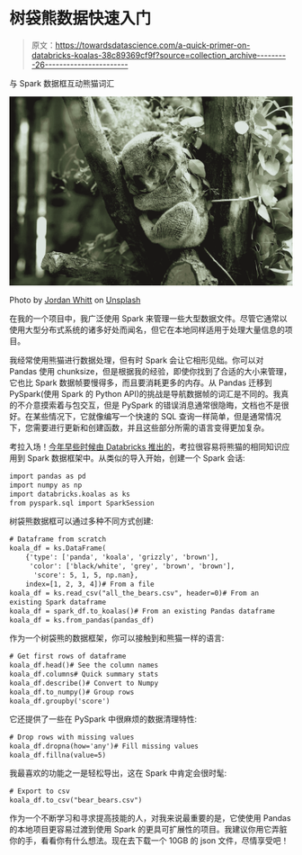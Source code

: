 # 树袋熊数据快速入门

> 原文：<https://towardsdatascience.com/a-quick-primer-on-databricks-koalas-38c89369cf9f?source=collection_archive---------26----------------------->

与 Spark 数据框互动熊猫词汇

![](img/8854751c9f0007a6313ef1cfc276db38.png)

Photo by [Jordan Whitt](https://unsplash.com/@jwwhitt?utm_source=unsplash&utm_medium=referral&utm_content=creditCopyText) on [Unsplash](https://unsplash.com/s/photos/koala?utm_source=unsplash&utm_medium=referral&utm_content=creditCopyText)

在我的一个项目中，我广泛使用 Spark 来管理一些大型数据文件。尽管它通常以使用大型分布式系统的诸多好处而闻名，但它在本地同样适用于处理大量信息的项目。

我经常使用熊猫进行数据处理，但有时 Spark 会让它相形见绌。你可以对 Pandas 使用 chunksize，但是根据我的经验，即使你找到了合适的大小来管理，它也比 Spark 数据帧要慢得多，而且要消耗更多的内存。从 Pandas 迁移到 PySpark(使用 Spark 的 Python API)的挑战是导航数据帧的词汇是不同的。我真的不介意摸索着与包交互，但是 PySpark 的错误消息通常很隐晦，文档也不是很好。在某些情况下，它就像编写一个快速的 SQL 查询一样简单，但是通常情况下，您需要进行更新和创建函数，并且这些部分所需的语言变得更加复杂。

考拉入场！[今年早些时候由 Databricks 推出的](https://databricks.com/blog/2019/04/24/koalas-easy-transition-from-pandas-to-apache-spark.html)，考拉很容易将熊猫的相同知识应用到 Spark 数据框架中。从类似的导入开始，创建一个 Spark 会话:

```
import pandas as pd
import numpy as np
import databricks.koalas as ks
from pyspark.sql import SparkSession
```

树袋熊数据框可以通过多种不同方式创建:

```
# Dataframe from scratch
koala_df = ks.DataFrame(
    {'type': ['panda', 'koala', 'grizzly', 'brown'],
     'color': ['black/white', 'grey', 'brown', 'brown'],
      'score': 5, 1, 5, np.nan},
    index=[1, 2, 3, 4])# From a file
koala_df = ks.read_csv("all_the_bears.csv", header=0)# From an existing Spark dataframe
koala_df = spark_df.to_koalas()# From an existing Pandas dataframe
koala_df = ks.from_pandas(pandas_df)
```

作为一个树袋熊的数据框架，你可以接触到和熊猫一样的语言:

```
# Get first rows of dataframe
koala_df.head()# See the column names
koala_df.columns# Quick summary stats
koala_df.describe()# Convert to Numpy
koala_df.to_numpy()# Group rows
koala_df.groupby('score')
```

它还提供了一些在 PySpark 中很麻烦的数据清理特性:

```
# Drop rows with missing values
koala_df.dropna(how='any')# Fill missing values
koala_df.fillna(value=5)
```

我最喜欢的功能之一是轻松导出，这在 Spark 中肯定会很时髦:

```
# Export to csv
koala_df.to_csv("bear_bears.csv")
```

作为一个不断学习和寻求提高技能的人，对我来说最重要的是，它使使用 Pandas 的本地项目更容易过渡到使用 Spark 的更具可扩展性的项目。我建议你用它弄脏你的手，看看你有什么想法。现在去下载一个 10GB 的 json 文件，尽情享受吧！